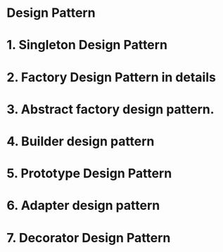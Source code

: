 # Design Pattern
# 1. Singleton Design Pattern
# 2. Factory Design Pattern in details
# 3. Abstract factory design pattern.
# 4. Builder design pattern
# 5. Prototype Design Pattern
# 6. Adapter design pattern
# 7. Decorator Design Pattern
